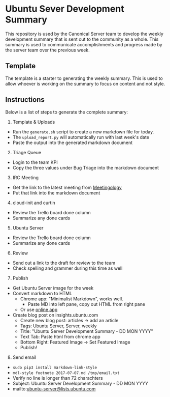 # Ubuntu Sever Development Summary
This repository is used by the Canonical Server team to develop the weekly
development summary that is sent out to the community as a whole. This summary
is used to communicate accomplishments and progress made by the server team
over the previous week.

## Template
The template is a starter to generating the weekly summary. This is used to
allow whoever is working on the summary to focus on content and not style.

## Instructions
Below is a list of steps to generate the complete summary:

1. Template & Uploads
  - Run the `generate.sh` script to create a new markdown file for today.
  - The `upload_report.py` will automatically run with last week's date
  - Paste the output into the generated markdown document
2. Triage Queue
  - Login to the team KPI
  - Copy the three values under Bug Triage into the markdown document
3. IRC Meeting
  - Get the link to the latest meeting from [Meetingology](https://ubottu.com/meetingology/logs/ubuntu-meeting/)
  - Put that link into the markdown document
4. cloud-init and curtin
  - Review the Trello board done column
  - Summarize any done cards
5. Ubuntu Server
  - Review the Trello board done column
  - Summarize any done cards
6. Review
  - Send out a link to the draft for review to the team
  - Check spelling and grammer during this time as well
7. Publish
  - Get Ubuntu Server image for the week
  - Convert markdown to HTML
    - Chrome app: "Minimalist Markdown", works well.
      - Paste MD into left pane, copy out HTML from right pane
    - Or use [online app](http://dillinger.io/)
  - Create blog post on insights.ubuntu.com
    - Create new blog post: articles -> add an article
    - Tags: Ubuntu Server, Server, weekly
    - Title: "Ubuntu Server Development Summary - DD MON YYYY"
    - Text Tab: Paste html from chrome app
    - Bottom Right: Featured Image -> Set Featured Image
    - Publish!
8. Send email
  - `sudo pip3 install markdown-link-style`
  - `mdl-style footnote 2017-07-07.md /tmp/email.txt`
  - Verify no line is longer than 72 charachters
  - Subject: Ubuntu Server Development Summary - DD MON YYYY
  - mailto:ubuntu-server@lists.ubuntu.com
